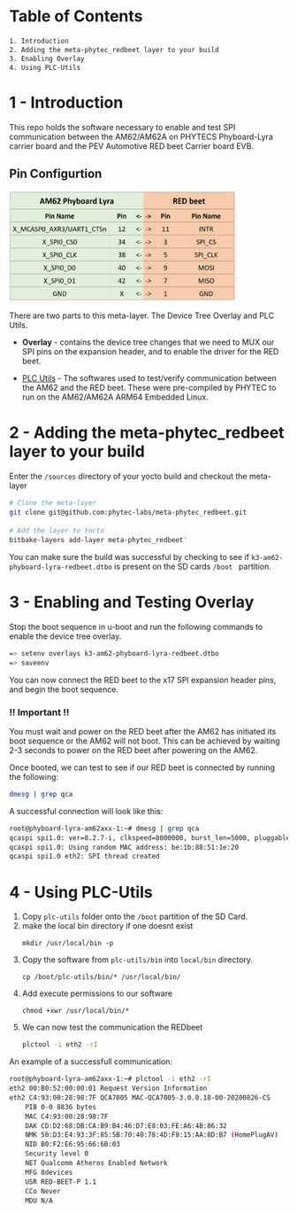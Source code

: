 Table of Contents
=================
	1. Introduction
	2. Adding the meta-phytec_redbeet layer to your build
	3. Enabling Overlay
	4. Using PLC-Utils


1 - Introduction
==================
This repo holds the software necessary to enable and test SPI communication between the AM62/AM62A on PHYTECS Phyboard-Lyra carrier board and the PEV Automotive RED beet Carrier board EVB.

## Pin Configurtion
<img src="AM62_Phyboard_Lyra_To_Redbeet_Pinout.png" width="410" height="200">

There are two parts to this meta-layer. The Device Tree Overlay and PLC Utils. 

- **Overlay** - contains the device tree changes that we need to MUX our SPI pins on the expansion header, and to enable the driver for the RED beet.

- [PLC Utils](https://github.com/qca/open-plc-utils) - The softwares used to test/verify communication between the AM62 and the RED beet. These were pre-compiled by PHYTEC to run on the AM62/AM62A ARM64 Embedded Linux.


2 - Adding the meta-phytec_redbeet layer to your build
======================================================

Enter the `/sources` directory of your yocto build and checkout the meta-layer

```bash
# Clone the meta-layer
git clone git@github.com:phytec-labs/meta-phytec_redbeet.git

# Add the layer to Yocto
bitbake-layers add-layer meta-phytec_redbeet'
```

You can make sure the build was successful by checking to see if `k3-am62-phyboard-lyra-redbeet.dtbo` is present on the SD cards `/boot ` partition.

3 - Enabling and Testing Overlay
=================================

Stop the boot sequence in u-boot and run the following commands to enable the device tree overlay.

```bash
=> setenv overlays k3-am62-phyboard-lyra-redbeet.dtbo
=> saveenv
```

You can now connect the RED beet to the x17 SPI expansion header pins, and begin the boot sequence.

### **!! Important !!**
You must wait and power on the RED beet after the AM62 has initiated its boot sequence or the AM62 will not boot. This can be achieved by waiting 2-3 seconds to power on the RED beet after powering on the AM62.

Once booted, we can test to see if our RED beet is connected by running the following:
``` bash 
dmesg | grep qca
```
A successful connection will look like this:
``` bash
root@phyboard-lyra-am62axx-1:~# dmesg | grep qca
qcaspi spi1.0: ver=0.2.7-i, clkspeed=8000000, burst_len=5000, pluggable=0
qcaspi spi1.0: Using random MAC address: be:1b:88:51:1e:20
qcaspi spi1.0 eth2: SPI thread created
```

4 - Using PLC-Utils
======================

1. Copy ``plc-utils`` folder onto the ``/boot`` partition of the SD Card.
2. make the local bin directory if one doesnt exist
	```
	mkdir /usr/local/bin -p
	```
3. Copy the software from ``plc-utils/bin`` into ``local/bin`` directory.
	```
	cp /boot/plc-utils/bin/* /usr/local/bin/
	```
4. Add execute permissions to our software
	```
	chmod +xwr /usr/local/bin/*
	```
5. We can now test the communication the REDbeet
	``` bash
	plctool -i eth2 -rI
	```
An example of a successfull communication:
``` bash
root@phyboard-lyra-am62axx-1:~# plctool -i eth2 -rI
eth2 00:B0:52:00:00:01 Request Version Information
eth2 C4:93:00:28:98:7F QCA7005 MAC-QCA7005-3.0.0.18-00-20200826-CS
	PIB 0-0 8836 bytes
	MAC C4:93:00:28:98:7F
	DAK CD:D2:68:DB:CA:B9:B4:46:D7:E8:03:FE:A6:4B:86:32
	NMK 50:D3:E4:93:3F:85:5B:70:40:78:4D:F8:15:AA:8D:B7 (HomePlugAV)
	NID B0:F2:E6:95:66:6B:03
	Security level 0
	NET Qualcomm Atheros Enabled Network
	MFG 8devices
	USR RED-BEET-P 1.1
	CCo Never
	MDU N/A
```
